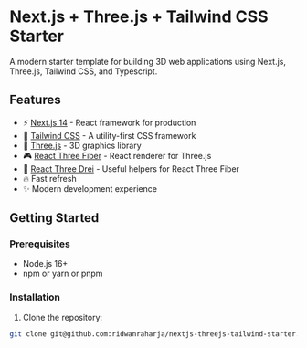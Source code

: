 # Next.js + Three.js + Tailwind CSS Starter

A modern starter template for building 3D web applications using Next.js, Three.js, Tailwind CSS, and Typescript.

## Features

- ⚡️ [Next.js 14](https://nextjs.org/) - React framework for production
- 🎨 [Tailwind CSS](https://tailwindcss.com/) - A utility-first CSS framework
- 🌟 [Three.js](https://threejs.org/) - 3D graphics library
- 🎮 [React Three Fiber](https://docs.pmnd.rs/react-three-fiber) - React renderer for Three.js
- 🎯 [React Three Drei](https://github.com/pmndrs/drei) - Useful helpers for React Three Fiber
- 🔥 Fast refresh
- ✨ Modern development experience

## Getting Started

### Prerequisites

- Node.js 16+ 
- npm or yarn or pnpm

### Installation

1. Clone the repository:
```bash
git clone git@github.com:ridwanraharja/nextjs-threejs-tailwind-starter.git

